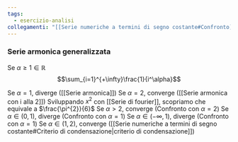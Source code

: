 ```yaml
---
tags:
  - esercizio-analisi
collegamenti: "[[Serie numeriche a termini di segno costante#Confronto]]"
---
```

### Serie armonica generalizzata
Se $\alpha \ge 1 \in \mathbb{R}$
$$\sum_{i=1}^{+\infty}\frac{1}{i^\alpha}$$

Se $\alpha = 1$, diverge ([[Serie armonica]])
Se $\alpha = 2$, converge ([[Serie armonica con i alla 2]])
	Sviluppando $x^{2}$ con [[Serie di fourier]], scopriamo che equivale a $\frac{\pi^{2}}{6}$
Se $\alpha > 2$, converge (Confronto con $\alpha = 2$)
Se $\alpha \in (0,1)$, diverge (Confronto con $\alpha = 1$)
Se $\alpha \in (-\infty,1)$, diverge (Confronto con $\alpha = 1$)
Se $\alpha \in (1,2)$, converge ([[Serie numeriche a termini di segno costante#Criterio di condensazione|criterio di condensazione]])
